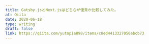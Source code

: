 ```yaml
---
title: Gatsby.jsとNext.jsはどちらが優秀か比較してみた。
at: Qiita
date: 2020-06-18
type: writing
draft: false
link: https://qiita.com/yutopia898/items/c8ed4413327056abcb73
---
```

